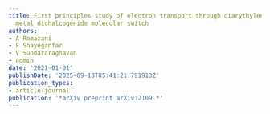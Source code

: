```yaml
---
title: First principles study of electron transport through diarythylene transition
  metal dichalcogenide molecular switch
authors:
- A Ramazani
- F Shayeganfar
- V Sundararaghavan
- admin
date: '2021-01-01'
publishDate: '2025-09-18T05:41:21.791913Z'
publication_types:
- article-journal
publication: '*arXiv preprint arXiv:2109.*'
---
```


